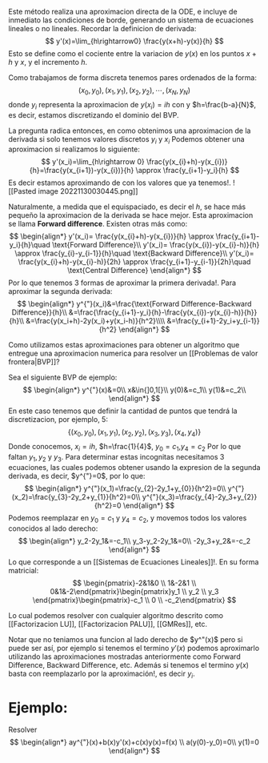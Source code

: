 Este método realiza una aproximacion directa de la ODE, e incluye de inmediato las condiciones de borde, generando un sistema de ecuaciones lineales o no lineales.
Recordar la definicion de derivada:
$$
y'(x)=\lim_{h\rightarrow0} \frac{y(x+h)-y(x)}{h}
$$
Esto se define como  el cociente entre la variacion de $y(x)$ en los puntos $x+h$ y $x$, y el incremento $h$.

Como trabajamos de forma discreta tenemos pares ordenados de la forma:
$$
{(x_0,y_0),(x_1,y_1),(x_2,y_2),\cdots,(x_N,y_N)}
$$
donde $y_i$ representa la aproximacion de $y(x_i)=ih$ con y $h=\frac{b-a}{N}$, es decir, estamos discretizando el dominio del BVP.

La pregunta radica entonces, en como obtenimos una aproximacion de la derivada si solo tenemos valores discretos $y_i$ y $x_i$
Podemos obtener una aproximacion si realizamos lo siguiente:
$$
y'(x_i)=\lim_{h\rightarrow 0} \frac{y(x_{i}+h)-y(x_{i})}{h}=\frac{y(x_{i+1})-y(x_{i})}{h} \approx \frac{y_{i+1}-y_i}{h}
$$
Es decir estamos aproximando de con los valores que ya tenemos!.
![[Pasted image 20221130030445.png]]

Naturalmente, a medida que el equispaciado, es decir el $h$, se hace más pequeño la aproximacion de la derivada se hace mejor.
Esta aproximacion se llama **Forward difference**. Existen otras más como:
$$
\begin{align*}
y'(x_i)= \frac{y(x_{i}+h)-y(x_{i})}{h} \approx \frac{y_{i+1}-y_i}{h}\quad \text{Forward Difference}\\
y'(x_i)= \frac{y(x_{i})-y(x_{i}-h)}{h} \approx \frac{y_{i}-y_{i-1}}{h}\quad \text{Backward Difference}\\
y'(x_i)= \frac{y(x_{i}+h)-y(x_{i}-h)}{2h} \approx \frac{y_{i+1}-y_{i-1}}{2h}\quad \text{Central Difference}
\end{align*}
$$
Por lo que tenemos 3 formas de aproximar la primera derivada!.
Para aproximar la segunda derivada:
$$
\begin{align*}
y^{"}(x_i)&=\frac{\text{Forward Difference-Backward Difference}}{h}\\
&=\frac{\frac{y_{i+1}-y_i}{h}-\frac{y(x_{i})-y(x_{i}-h)}{h}}{h}\\
&=\frac{y(x_i+h)-2y(x_i)+y(x_i-h)}{h^2}\\\\
&=\frac{y_{i+1}-2y_i+y_{i-1}}{h^2}
\end{align*}
$$

Como utilizamos estas aproximaciones para obtener  un algoritmo que entregue una aproximacion numerica para resolver un [[Problemas de valor frontera|BVP]]?

Sea el siguiente BVP de ejemplo:
$$
\begin{align*}
y^{"}(x)&=0\\
x&\in{]0,1[}\\
y(0)&=c_1\\
y(1)&=c_2\\
\end{align*}
$$
En este caso tenemos que definir la cantidad de puntos que tendrá la discretizacion, por ejemplo, 5:
$$\{(x_0,y_0),(x_1,y_1),(x_2,y_2),(x_3,y_3),(x_4,y_4)\}$$
Donde conocemos, $x_i=ih$, $h=\frac{1}{4}$, $y_0=c_1$,$y_4=c_2$
Por lo que faltan $y_1,y_2$ y $y_3$.
Para determinar estas incognitas necesitamos 3 ecuaciones, las cuales podemos obtener usando la expresion de la segunda derivada, es decir, $y^{"}=0$, por lo que:
$$
\begin{align*}
y^{"}(x_1)=\frac{y_{2}-2y_1+y_{0}}{h^2}=0\\
y^{"}(x_2)=\frac{y_{3}-2y_2+y_{1}}{h^2}=0\\
y^{"}(x_3)=\frac{y_{4}-2y_3+y_{2}}{h^2}=0
\end{align*}
$$
Podemos reemplazar en $y_0=c_1$ y $y_4=c_2$, y movemos todos los valores conocidos al lado derecho:
$$
\begin{align*}
y_2-2y_1&=-c_1\\
y_3-y_2-2y_1&=0\\
-2y_3+y_2&=-c_2
\end{align*}
$$
Lo que corresponde a un [[Sistemas de Ecuaciones Lineales]]!.
En su forma matricial:
$$
\begin{pmatrix}-2&1&0 \\ 1&-2&1 \\ 0&1&-2\end{pmatrix}\begin{pmatrix}y_1 \\ y_2 \\ y_3 \end{pmatrix}\begin{pmatrix}-c_1 \\ 0 \\ -c_2\end{pmatrix}
$$

Lo cual podemos resolver con cualquier algoritmo descrito como [[Factorizacion LU]], [[Factorizacion PALU]], [[GMRes]], etc.

Notar que no teniamos una funcion al lado derecho de $y^"(x)$ pero si puede ser así, por ejemplo si tenemos el termino $y'(x)$ podemos aproximarlo utilizando las aproximaciones mostradas anteriormente como Forward Difference, Backward Difference, etc. Además si tenemos el termino $y(x)$ basta con reemplazarlo por la aproximación!, es decir $y_i$.


# Ejemplo:

Resolver 
$$
\begin{align*}
ay^{"}(x)+b(x)y'(x)+c(x)y(x)=f(x) \\
a(y(0)-y_0)=0\\
y(1)=0
\end{align*}
$$